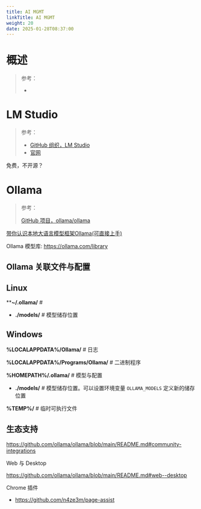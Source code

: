 ```yaml
---
title: AI MGMT
linkTitle: AI MGMT
weight: 20
date: 2025-01-28T08:37:00
---
```


# 概述

> 参考：
>
> - 

# LM Studio

> 参考：
>
> - [GitHub 组织，LM Studio](https://github.com/lmstudio-ai)
> - [官网](https://lmstudio.ai/)

免费，不开源？

# Ollama

> 参考：
>
> [GitHub 项目，ollama/ollama](https://github.com/ollama/ollama)

[带你认识本地大语言模型框架Ollama(可直接上手)](https://wiki.eryajf.net/pages/97047e/)

Ollama 模型库: https://ollama.com/library

## Ollama 关联文件与配置

## Linux

****~/.ollama/** # 

- **./models/** # 模型储存位置

## Windows

**%LOCALAPPDATA%/Ollama/** # 日志

**%LOCALAPPDATA%/Programs/Ollama/** # 二进制程序

**%HOMEPATH%/.ollama/** # 模型与配置

- **./models/** # 模型储存位置。可以设置环境变量 `OLLAMA_MODELS` 定义新的储存位置

**%TEMP%/** # 临时可执行文件

## 生态支持

https://github.com/ollama/ollama/blob/main/README.md#community-integrations

Web 与 Desktop

https://github.com/ollama/ollama/blob/main/README.md#web--desktop

Chrome 插件

- https://github.com/n4ze3m/page-assist